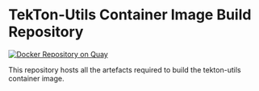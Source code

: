 # TekTon-Utils Container Image Build Repository

[![Docker Repository on Quay](https://quay.io/repository/ahussey/tekton-utils/status "Docker Repository on Quay")](https://quay.io/repository/ahussey/tekton-utils)

This repository hosts all the artefacts required to build the tekton-utils container image.